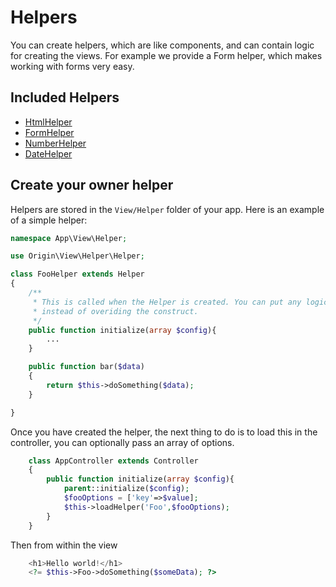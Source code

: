 # Helpers

You can create helpers, which are like components, and can contain logic for creating the views. For example we provide a Form helper, which makes working with forms very easy.


## Included Helpers

- [HtmlHelper](html-helper.md)
- [FormHelper](form-helper.md)
- [NumberHelper](number-helper.md)
- [DateHelper](date-helper.md)

## Create your owner helper

Helpers are stored in the `View/Helper` folder of your app. Here is an example of a simple helper:

````php
namespace App\View\Helper;

use Origin\View\Helper\Helper;

class FooHelper extends Helper
{
    /**
     * This is called when the Helper is created. You can put any logic here
     * instead of overiding the construct.
     */ 
    public function initialize(array $config){
        ...
    }

    public function bar($data)
    {
        return $this->doSomething($data);
    }

}
````

Once you have created the helper, the next thing to do is to load this in the controller, you can optionally pass an array of options.

```php
    class AppController extends Controller
    {
        public function initialize(array $config){
            parent::initialize($config);
            $fooOptions = ['key'=>$value];
            $this->loadHelper('Foo',$fooOptions);
        }
    }
```

Then from within the view


```php
    <h1>Hello world!</h1>
    <?= $this->Foo->doSomething($someData); ?>
```